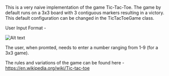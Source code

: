 This is a very naive implementation of the game Tic-Tac-Toe. The game by default runs on a 3x3 board with 3 contiguous markers resulting in a victory. This default configuration can be changed in the TicTacToeGame class.

User Input Format -

![Alt text](http://imgur.com/sInnZ58 "Input Format")

The user, when promted, needs to enter a number ranging from 1-9 (for a 3x3 game).

The rules and variations of the game can be found here -
https://en.wikipedia.org/wiki/Tic-tac-toe
